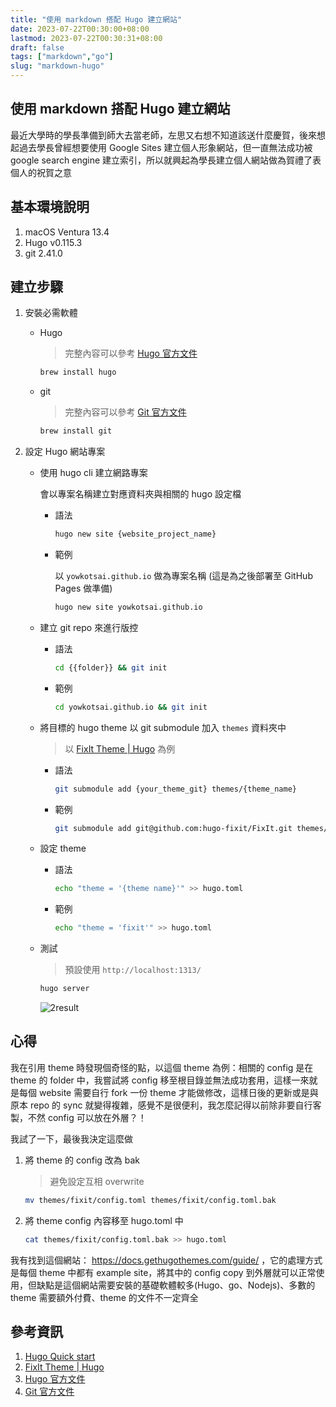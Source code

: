 ```yaml
---
title: "使用 markdown 搭配 Hugo 建立網站"
date: 2023-07-22T00:30:00+08:00
lastmod: 2023-07-22T00:30:31+08:00
draft: false
tags: ["markdown","go"]
slug: "markdown-hugo"
---
```


## 使用 markdown 搭配 Hugo 建立網站

最近大學時的學長準備到師大去當老師，左思又右想不知道該送什麼慶賀，後來想起過去學長曾經想要使用 Google Sites 建立個人形象網站，但一直無法成功被 google search engine 建立索引，所以就興起為學長建立個人網站做為賀禮了表個人的祝賀之意

## 基本環境說明

1. macOS Ventura 13.4
2. Hugo v0.115.3
3. git 2.41.0

## 建立步驟

1. 安裝必需軟體

    - Hugo

        > 完整內容可以參考 [Hugo 官方文件](https://gohugo.io/installation/)

        ```bash
        brew install hugo
        ```

    - git

        > 完整內容可以參考 [Git 官方文件](https://git-scm.com/downloads)

        ```bash
        brew install git
        ```

2. 設定 Hugo 網站專案

    - 使用 hugo cli 建立網路專案

        會以專案名稱建立對應資料夾與相關的 hugo 設定檔

        - 語法

            ```bash
            hugo new site {website_project_name}
            ```

        - 範例

            以 `yowkotsai.github.io` 做為專案名稱 (這是為之後部署至 GitHub Pages 做準備)

            ```bash
            hugo new site yowkotsai.github.io
            ```

    - 建立 git repo 來進行版控

        - 語法

            ```bash
            cd {{folder}} && git init
            ```

        - 範例

            ```bash
            cd yowkotsai.github.io && git init
            ```

    - 將目標的 hugo theme 以 git submodule 加入 `themes` 資料夾中

        > 以 [FixIt Theme | Hugo](https://github.com/hugo-fixit/FixIt) 為例

        - 語法

            ```bash
            git submodule add {your_theme_git} themes/{theme_name}
            ```

        - 範例

            ```bash
            git submodule add git@github.com:hugo-fixit/FixIt.git themes/fixit
            ```

    - 設定 theme

        - 語法

            ```bash
            echo "theme = '{theme name}'" >> hugo.toml
            ```

        - 範例

            ```bash
            echo "theme = 'fixit'" >> hugo.toml
            ```

    - 測試

        > 預設使用 `http://localhost:1313/`

        ```bash
        hugo server
        ```

        ![2result](https://github.com/yowko/picsbed/assets/3851540/7a3c7931-46b6-4644-8cba-10bba6f76cf7)

## 心得

我在引用 theme 時發現個奇怪的點，以這個 theme 為例：相關的 config 是在 theme 的 folder 中，我嘗試將 config 移至根目錄並無法成功套用，這樣一來就是每個 website 需要自行 fork 一份 theme 才能做修改，這樣日後的更新或是與原本 repo 的 sync 就變得複雜，感覺不是很便利，我怎麼記得以前除非要自行客製，不然 config 可以放在外層？！

我試了一下，最後我決定這麼做

1. 將 theme 的 config 改為 bak

    > 避免設定互相 overwrite

    ```bash
    mv themes/fixit/config.toml themes/fixit/config.toml.bak
    ```

2. 將 theme config 內容移至 hugo.toml 中

    ```bash
    cat themes/fixit/config.toml.bak >> hugo.toml
    ```

我有找到這個網站： https://docs.gethugothemes.com/guide/ ，它的處理方式是每個 theme 中都有 example site，將其中的 config copy 到外層就可以正常使用，但缺點是這個網站需要安裝的基礎軟體較多(Hugo、go、Nodejs)、多數的 theme 需要額外付費、theme 的文件不一定齊全

## 參考資訊

1. [Hugo Quick start](https://gohugo.io/getting-started/quick-start/)
2. [FixIt Theme | Hugo](https://github.com/hugo-fixit/FixIt)
3. [Hugo 官方文件](https://gohugo.io/installation/)
4. [Git 官方文件](https://git-scm.com/downloads)
